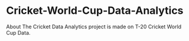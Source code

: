 # Cricket-World-Cup-Data-Analytics
About The Cricket Data Analytics project is made on T-20 Cricket World Cup Data.
